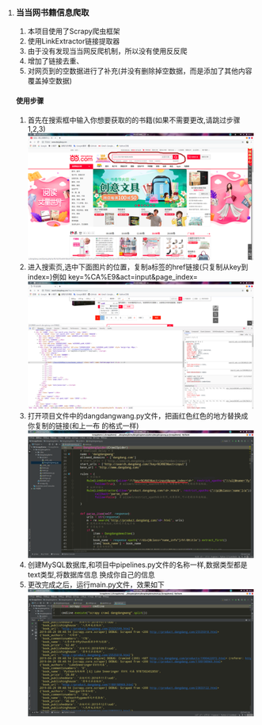 1. ### 当当网书籍信息爬取
   1. 本项目使用了Scrapy爬虫框架
   2. 使用LinkExtractor链接提取器
   3. 由于没有发现当当网反爬机制，所以没有使用反反爬
   4. 增加了链接去重、
   5. 对网页到的空数据进行了补充(并没有删除掉空数据，而是添加了其他内容覆盖掉空数据)

   #### 使用步骤

   1. 首先在搜索框中输入你想要获取的的书籍(如果不需要更改,请跳过步骤1,2,3)
   ![当当网](/img/dangdang.png)
   2. 进入搜索页,选中下面图片的位置，复制a标签的href链接(只复制从key到index=)例如		          key=%CA%E9&act=input&page_index=
   ![当当网](/img/dangdang02.png)
   3. 打开项目文件中的dangdangwang.py文件，把画红色红色的地方替换成你复制的链接(和上一布      的格式一样)
   ![当当网](/img/dangdang03.png)
   4. 创建MySQL数据库,和项目中pipelines.py文件的名称一样,数据类型都是text类型,将数据库信息          换成你自己的信息
   5. 更改完成之后，运行main.py文件，效果如下
   ![当当网](/img/dangdang04.png)